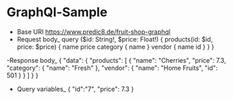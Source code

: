 # GraphQl-Sample
- Base URI https://www.predic8.de/fruit-shop-graphql
- Request body_
query ($id: String!, $price: Float!) {
  products(id: $id, price: $price) {
    name
    price
    category {
      name
    }
    vendor {
      name
      id
    }
  }
}


-Response body_
{
  "data": {
    "products": [
      {
        "name": "Cherries",
        "price": 7.3,
        "category": {
          "name": "Fresh"
        },
        "vendor": {
          "name": "Home Fruits",
          "id": 501
        }
      }
    ]
  }
}

- Query variables_
{
  "id":"7",
  "price": 7.3
}

